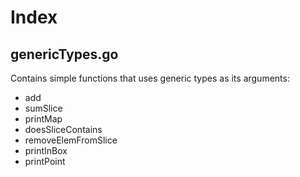 # Index

## genericTypes.go

Contains simple functions that uses generic types as its arguments:
* add
* sumSlice
* printMap
* doesSliceContains
* removeElemFromSlice
* printInBox
* printPoint